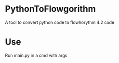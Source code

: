 # PythonToFlowgorithm
A tool to convert python code to flowhorythm 4.2 code

# Use
Run main.py in a cmd with args
